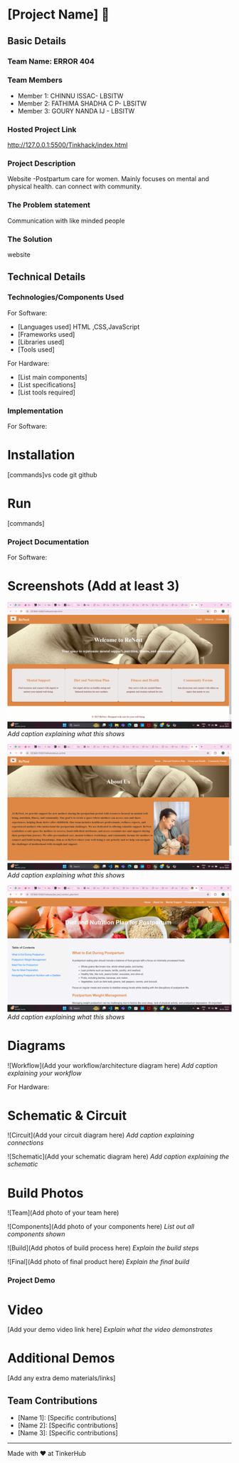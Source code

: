 # [Project Name] 🎯


## Basic Details
### Team Name: ERROR 404


### Team Members
- Member 1: CHINNU ISSAC- LBSITW
- Member 2: FATHIMA SHADHA C P- LBSITW
- Member 3: GOURY NANDA IJ - LBSITW

### Hosted Project Link

http://127.0.0.1:5500/Tinkhack/index.html

### Project Description
Website -Postpartum care for women. 
Mainly focuses on mental and physical health.
can connect with community.

### The Problem statement
Communication with like minded people

### The Solution
website

## Technical Details
### Technologies/Components Used
For Software:
- [Languages used] HTML ,CSS,JavaScript
- [Frameworks used]
- [Libraries used]
- [Tools used]

For Hardware:
- [List main components]
- [List specifications]
- [List tools required]

### Implementation
For Software:
# Installation
[commands]vs code
git
github

# Run
[commands]

### Project Documentation
For Software:

# Screenshots (Add at least 3)
![Screenshot1](Homepage.png)
*Add caption explaining what this shows*

![Screenshot2](Aboutus.png)
*Add caption explaining what this shows*

![Screenshot3](pic3.png)
*Add caption explaining what this shows*

# Diagrams
![Workflow](Add your workflow/architecture diagram here)
*Add caption explaining your workflow*

For Hardware:

# Schematic & Circuit
![Circuit](Add your circuit diagram here)
*Add caption explaining connections*

![Schematic](Add your schematic diagram here)
*Add caption explaining the schematic*

# Build Photos
![Team](Add photo of your team here)


![Components](Add photo of your components here)
*List out all components shown*

![Build](Add photos of build process here)
*Explain the build steps*

![Final](Add photo of final product here)
*Explain the final build*

### Project Demo
# Video
[Add your demo video link here]
*Explain what the video demonstrates*

# Additional Demos
[Add any extra demo materials/links]

## Team Contributions
- [Name 1]: [Specific contributions]
- [Name 2]: [Specific contributions]
- [Name 3]: [Specific contributions]

---
Made with ❤️ at TinkerHub
